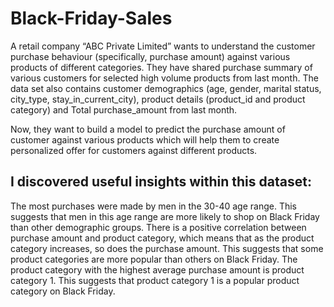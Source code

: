 # Black-Friday-Sales

A retail company “ABC Private Limited” wants to understand the customer purchase behaviour (specifically, purchase amount) against various products of different categories. They have shared purchase summary of various customers for selected high volume products from last month.
The data set also contains customer demographics (age, gender, marital status, city_type, stay_in_current_city), product details (product_id and product category) and Total purchase_amount from last month.

Now, they want to build a model to predict the purchase amount of customer against various products which will help them to create personalized offer for customers against different products.

## I discovered useful insights within this dataset:
The most purchases were made by men in the 30-40 age range. This suggests that men in this age range are more likely to shop on Black Friday than other demographic groups. There is a positive correlation between purchase amount and product category, which means that as the product category increases, so does the purchase amount. This suggests that some product categories are more popular than others on Black Friday. The product category with the highest average purchase amount is product category 1. This suggests that product category 1 is a popular product category on Black Friday. 

